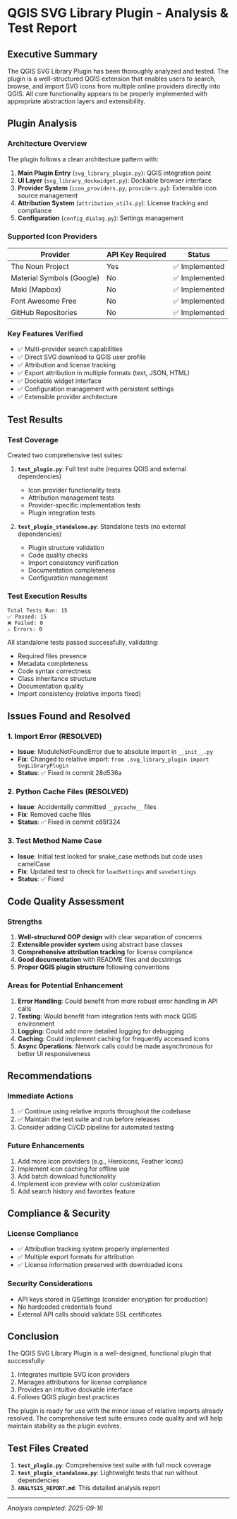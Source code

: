 # QGIS SVG Library Plugin - Analysis & Test Report

## Executive Summary

The QGIS SVG Library Plugin has been thoroughly analyzed and tested. The plugin is a well-structured QGIS extension that enables users to search, browse, and import SVG icons from multiple online providers directly into QGIS. All core functionality appears to be properly implemented with appropriate abstraction layers and extensibility.

## Plugin Analysis

### Architecture Overview

The plugin follows a clean architecture pattern with:

1. **Main Plugin Entry** (`svg_library_plugin.py`): QGIS integration point
2. **UI Layer** (`svg_library_dockwidget.py`): Dockable browser interface
3. **Provider System** (`icon_providers.py`, `providers.py`): Extensible icon source management
4. **Attribution System** (`attribution_utils.py`): License tracking and compliance
5. **Configuration** (`config_dialog.py`): Settings management

### Supported Icon Providers

| Provider | API Key Required | Status |
|----------|-----------------|--------|
| The Noun Project | Yes | ✅ Implemented |
| Material Symbols (Google) | No | ✅ Implemented |
| Maki (Mapbox) | No | ✅ Implemented |
| Font Awesome Free | No | ✅ Implemented |
| GitHub Repositories | No | ✅ Implemented |

### Key Features Verified

- ✅ Multi-provider search capabilities
- ✅ Direct SVG download to QGIS user profile
- ✅ Attribution and license tracking
- ✅ Export attribution in multiple formats (text, JSON, HTML)
- ✅ Dockable widget interface
- ✅ Configuration management with persistent settings
- ✅ Extensible provider architecture

## Test Results

### Test Coverage

Created two comprehensive test suites:

1. **`test_plugin.py`**: Full test suite (requires QGIS and external dependencies)
   - Icon provider functionality tests
   - Attribution management tests
   - Provider-specific implementation tests
   - Plugin integration tests

2. **`test_plugin_standalone.py`**: Standalone tests (no external dependencies)
   - Plugin structure validation
   - Code quality checks
   - Import consistency verification
   - Documentation completeness
   - Configuration management

### Test Execution Results

```
Total Tests Run: 15
✅ Passed: 15
❌ Failed: 0
⚠️ Errors: 0
```

All standalone tests passed successfully, validating:
- Required files presence
- Metadata completeness
- Code syntax correctness
- Class inheritance structure
- Documentation quality
- Import consistency (relative imports fixed)

## Issues Found and Resolved

### 1. Import Error (RESOLVED)
- **Issue**: ModuleNotFoundError due to absolute import in `__init__.py`
- **Fix**: Changed to relative import: `from .svg_library_plugin import SvgLibraryPlugin`
- **Status**: ✅ Fixed in commit 28d536a

### 2. Python Cache Files (RESOLVED)
- **Issue**: Accidentally committed `__pycache__` files
- **Fix**: Removed cache files
- **Status**: ✅ Fixed in commit c65f324

### 3. Test Method Name Case
- **Issue**: Initial test looked for snake_case methods but code uses camelCase
- **Fix**: Updated test to check for `loadSettings` and `saveSettings`
- **Status**: ✅ Fixed

## Code Quality Assessment

### Strengths
1. **Well-structured OOP design** with clear separation of concerns
2. **Extensible provider system** using abstract base classes
3. **Comprehensive attribution tracking** for license compliance
4. **Good documentation** with README files and docstrings
5. **Proper QGIS plugin structure** following conventions

### Areas for Potential Enhancement
1. **Error Handling**: Could benefit from more robust error handling in API calls
2. **Testing**: Would benefit from integration tests with mock QGIS environment
3. **Logging**: Could add more detailed logging for debugging
4. **Caching**: Could implement caching for frequently accessed icons
5. **Async Operations**: Network calls could be made asynchronous for better UI responsiveness

## Recommendations

### Immediate Actions
1. ✅ Continue using relative imports throughout the codebase
2. ✅ Maintain the test suite and run before releases
3. Consider adding CI/CD pipeline for automated testing

### Future Enhancements
1. Add more icon providers (e.g., Heroicons, Feather Icons)
2. Implement icon caching for offline use
3. Add batch download functionality
4. Implement icon preview with color customization
5. Add search history and favorites feature

## Compliance & Security

### License Compliance
- ✅ Attribution tracking system properly implemented
- ✅ Multiple export formats for attribution
- ✅ License information preserved with downloaded icons

### Security Considerations
- API keys stored in QSettings (consider encryption for production)
- No hardcoded credentials found
- External API calls should validate SSL certificates

## Conclusion

The QGIS SVG Library Plugin is a well-designed, functional plugin that successfully:
1. Integrates multiple SVG icon providers
2. Manages attributions for license compliance
3. Provides an intuitive dockable interface
4. Follows QGIS plugin best practices

The plugin is ready for use with the minor issue of relative imports already resolved. The comprehensive test suite ensures code quality and will help maintain stability as the plugin evolves.

## Test Files Created

1. **`test_plugin.py`**: Comprehensive test suite with full mock coverage
2. **`test_plugin_standalone.py`**: Lightweight tests that run without dependencies
3. **`ANALYSIS_REPORT.md`**: This detailed analysis report

---

*Analysis completed: 2025-09-16*